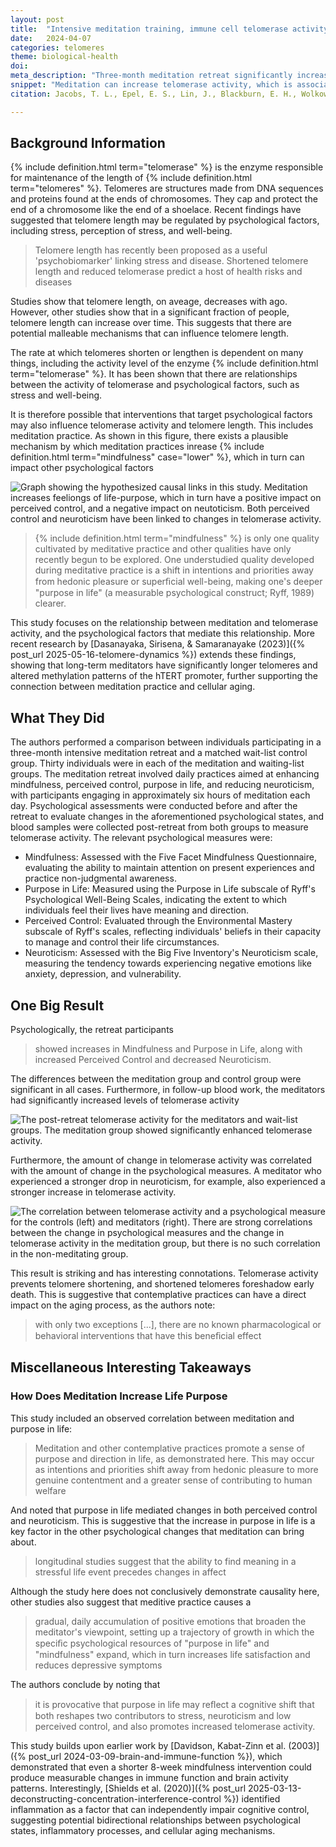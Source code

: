 ```yaml
---
layout: post
title:  "Intensive meditation training, immune cell telomerase activity, and psychological mediators"
date:   2024-04-07
categories: telomeres
theme: biological-health
doi:
meta_description: "Three-month meditation retreat significantly increased telomerase activity - a biomarker linked to cellular aging and longevity. Study reveals meditation's psychological benefits (purpose, control) directly correlated with biological changes that may slow cellular aging."
snippet: "Meditation can increase telomerase activity, which is associated with decreased health risks and diseases. This study found that participants in a three-month intensive meditation retreat showed increased telomerase activity, along with improvements in purpose in life, perceived control, and decreased neuroticism. The changes in telomerase activity were correlated with changes in psychological measures, suggesting that meditation can influence telomere length through psychological factors."
citation: Jacobs, T. L., Epel, E. S., Lin, J., Blackburn, E. H., Wolkowitz, O. M., Bridwell, D. A., Zanesco, A. P., Aichele, S. R., Sahdra, B. K., MacLean, K. A., King, B. G., Shaver, P. R., Rosenberg, E. L., Ferrer, E., Wallace, B. A., & Saron, C. D. (2011). Intensive meditation training, immune cell telomerase activity, and psychological mediators. In *Psychoneuroendocrinology* (Vol. 36, Issue 5, pp. 664–681). Elsevier BV. [10.1016/j.psyneuen.2010.09.010](https://doi.org/10.1016/j.psyneuen.2010.09.010)

---
```


## Background Information

{% include definition.html term="telomerase" %} is the enzyme responsible for maintenance of the length of {% include definition.html term="telomeres" %}. Telomeres are structures made from DNA sequences and proteins found at the ends of chromosomes. They cap and protect the end of a chromosome like the end of a shoelace. Recent findings have suggested that telomere length may be regulated by psychological factors, including stress, perception of stress, and well-being.

> Telomere length has recently been proposed as a useful 'psychobiomarker' linking stress and disease. Shortened telomere length and reduced telomerase predict a host of health risks and diseases

Studies show that telomere length, on aveage, decreases with ago.  However, other studies show that in a significant fraction of people, telomere length can increase over time.  This suggests that there are potential malleable mechanisms that can influence telomere length.

The rate at which telomeres shorten or lengthen is dependent on many things, including the activity level of the enzyme {% include definition.html term="telomerase" %}.  It has been shown that there are relationships between the activity of telomerase and psychological factors, such as stress and well-being.

It is therefore possible that interventions that target psychological factors may also influence telomerase activity and telomere length.  This includes meditation practice.  As shown in this figure, there exists a plausible mechanism by which meditation practices inrease {% include definition.html term="mindfulness" case="lower" %}, which in turn can impact other psychological factors

![Graph showing the hypothesized causal links in this study.  Meditation increases feeliongs of life-purpose, which in turn have a positive impact on perceived control, and a negative impact on neutoticism.  Both perceived control and neuroticism have been linked to changes in telomerase activity.](/assets/article_images/immune-telemorase-psychological-mediators/meditation_telomerase.png)

> {% include definition.html term="mindfulness" %} is only one quality cultivated by meditative practice and other qualities have only recently begun to be explored. One understudied quality developed during meditative practice is a shift in intentions and priorities away from hedonic pleasure or superﬁcial well-being, making one's deeper "purpose in life" (a measurable psychological construct; Ryff, 1989) clearer.

This study focuses on the relationship between meditation and telomerase activity, and the psychological factors that mediate this relationship. More recent research by [Dasanayaka, Sirisena, & Samaranayake (2023)]({% post_url 2025-05-16-telomere-dynamics %}) extends these findings, showing that long-term meditators have significantly longer telomeres and altered methylation patterns of the hTERT promoter, further supporting the connection between meditation practice and cellular aging.

## What They Did

The authors performed a comparison between individuals participating in a three-month intensive meditation retreat and a matched wait-list control group.  Thirty individuals were in each of the meditation and waiting-list groups.  The meditation retreat involved daily practices aimed at enhancing mindfulness, perceived control, purpose in life, and reducing neuroticism, with participants engaging in approximately six hours of meditation each day. Psychological assessments were conducted before and after the retreat to evaluate changes in the aforementioned psychological states, and blood samples were collected post-retreat from both groups to measure telomerase activity.  The relevant psychological measures were:

* Mindfulness: Assessed with the Five Facet Mindfulness Questionnaire, evaluating the ability to maintain attention on present experiences and practice non-judgmental awareness.
* Purpose in Life: Measured using the Purpose in Life subscale of Ryff's Psychological Well-Being Scales, indicating the extent to which individuals feel their lives have meaning and direction.
* Perceived Control: Evaluated through the Environmental Mastery subscale of Ryff's scales, reflecting individuals' beliefs in their capacity to manage and control their life circumstances.
* Neuroticism: Assessed with the Big Five Inventory's Neuroticism scale, measuring the tendency towards experiencing negative emotions like anxiety, depression, and vulnerability.

## One Big Result

Psychologically, the retreat participants

> showed increases in Mindfulness and Purpose in Life, along with increased Perceived Control and decreased Neuroticism.

The differences between the meditation group and control group were significant in all cases.  Furthermore, in follow-up blood work, the meditators had significantly increased levels of telomerase activity

![The post-retreat telomerase activity for the meditators and wait-list groups.  The meditation group showed significantly enhanced telomerase activity.](/assets/article_images/immune-telemorase-psychological-mediators/telomerase.png)

Furthermore, the amount of change in telomerase activity was correlated with the amount of change in the psychological measures.  A meditator who experienced a stronger drop in neuroticism, for example, also experienced a stronger increase in telomerase activity.

![The correlation between telomerase activity and a psychological measure for the controls (left) and meditators (right).  There are strong correlations between the change in psychological measures and the change in telomerase activity in the meditation group, but there is no such correlation in the non-meditating group.](/assets/article_images/immune-telemorase-psychological-mediators/psych_vs_telomerase.png)

This result is striking and has interesting connotations.  Telomerase activity prevents telomere shortening, and shortened telomeres foreshadow early death.  This is suggestive that contemplative practices can have a direct impact on the aging process, as the authors note:

>  with only two exceptions [...], there are no known pharmacological or behavioral interventions that have this beneﬁcial effect

## Miscellaneous Interesting Takeaways

### How Does Meditation Increase Life Purpose

This study included an observed correlation between meditation and purpose in life:

> Meditation and other contemplative practices promote a sense of purpose and direction in life, as demonstrated here. This may occur as intentions and priorities shift away from hedonic pleasure to more genuine contentment and a greater sense of contributing to human welfare

And noted that purpose in life mediated changes in both perceived control and neuroticism.  This is suggestive that the increase in purpose in life is a key factor in the other psychological changes that meditation can bring about.

>  longitudinal studies suggest that the ability to find meaning in a stressful life event precedes changes in affect

Although the study here does not conclusively demonstrate causality here, other studies also suggest that meditive practice causes a

> gradual, daily accumulation of positive emotions that broaden the meditator's viewpoint, setting up a trajectory of growth in which the speciﬁc psychological resources of "purpose in life" and "mindfulness" expand, which in turn increases life satisfaction and reduces depressive symptoms

The authors conclude by noting that

> it is provocative that purpose in life may reﬂect a cognitive shift that both reshapes two contributors to stress, neuroticism and low perceived control, and also promotes increased telomerase activity.

This study builds upon earlier work by [Davidson, Kabat-Zinn et al. (2003)]({% post_url 2024-03-09-brain-and-immune-function %}), which demonstrated that even a shorter 8-week mindfulness intervention could produce measurable changes in immune function and brain activity patterns. Interestingly, [Shields et al. (2020)]({% post_url 2025-03-13-deconstructing-concentration-interference-control %}) identified inflammation as a factor that can independently impair cognitive control, suggesting potential bidirectional relationships between psychological states, inflammatory processes, and cellular aging mechanisms.